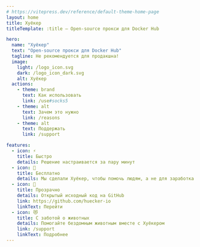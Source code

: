 ```yaml
---
# https://vitepress.dev/reference/default-theme-home-page
layout: home
title: Хуёкер
titleTemplate: :title – Open-source прокси для Docker Hub

hero:
  name: "Хуёкер"
  text: "Open-source прокси для Docker Hub"
  tagline: Не рекомендуется для продакшна!
  image:
    light: /logo_icon.svg
    dark: /logo_icon_dark.svg
    alt: Хуёкер
  actions:
    - theme: brand
      text: Как использовать
      link: /use#socks5
    - theme: alt
      text: Зачем это нужно
      link: /reasons
    - theme: alt
      text: Поддержать
      link: /support

features:
  - icon: ⚡
    title: Быстро
    details: Решение настраивается за пару минут
  - icon: 💸
    title: Бесплатно
    details: Мы сделали Хуёкер, чтобы помочь людям, а не для заработка
  - icon: 🤝
    title: Прозрачно
    details: Открытый исходный код на GitHub
    link: https://github.com/huecker-io
    linkText: Перейти
  - icon: 😻
    title: С заботой о животных
    details: Помогайте бездомным животным вместе с Хуёкером
    link: /support
    linkText: Подробнее
---
```

